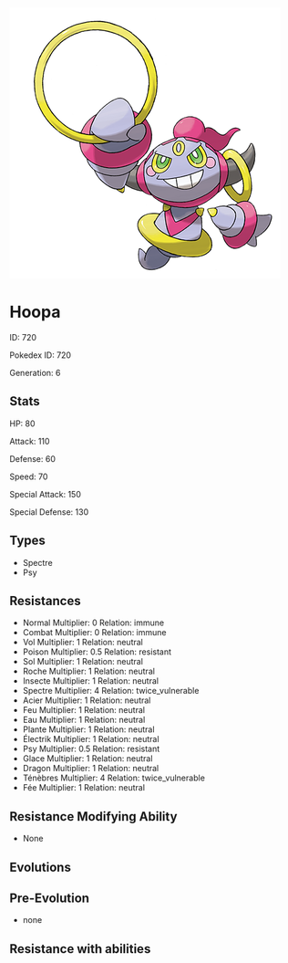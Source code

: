 ![](https://raw.githubusercontent.com/PokeAPI/sprites/master/sprites/pokemon/other/official-artwork/720.png)

# Hoopa
ID: 720

Pokedex ID: 720

Generation: 6

## Stats

HP: 80

Attack: 110

Defense: 60

Speed: 70

Special Attack: 150

Special Defense: 130

## Types

- Spectre
- Psy
## Resistances

- Normal Multiplier: 0 Relation: immune
- Combat Multiplier: 0 Relation: immune
- Vol Multiplier: 1 Relation: neutral
- Poison Multiplier: 0.5 Relation: resistant
- Sol Multiplier: 1 Relation: neutral
- Roche Multiplier: 1 Relation: neutral
- Insecte Multiplier: 1 Relation: neutral
- Spectre Multiplier: 4 Relation: twice_vulnerable
- Acier Multiplier: 1 Relation: neutral
- Feu Multiplier: 1 Relation: neutral
- Eau Multiplier: 1 Relation: neutral
- Plante Multiplier: 1 Relation: neutral
- Électrik Multiplier: 1 Relation: neutral
- Psy Multiplier: 0.5 Relation: resistant
- Glace Multiplier: 1 Relation: neutral
- Dragon Multiplier: 1 Relation: neutral
- Ténèbres Multiplier: 4 Relation: twice_vulnerable
- Fée Multiplier: 1 Relation: neutral
## Resistance Modifying Ability

- None

## Evolutions

## Pre-Evolution

- none

## Resistance with abilities
